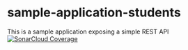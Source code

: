# sample-application-students
 This is a sample application exposing a simple REST API
[![SonarCloud Coverage](https://sonarcloud.io/api/project_badges/measure?project=Simon1356_sample-application-students&metric=coverage)](https://sonarcloud.io/api/project_badges/measure?project=Simon1356_sample-application-students&metric=coverage)